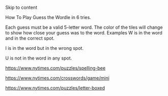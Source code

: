 Skip to content

How To Play
Guess the Wordle in 6 tries.

Each guess must be a valid 5-letter word.
The color of the tiles will change to show how close your guess was to the word.
Examples
W is in the word and in the correct spot.

I is in the word but in the wrong spot.

U is not in the word in any spot.



https://www.nytimes.com/puzzles/spelling-bee

https://www.nytimes.com/crosswords/game/mini

https://www.nytimes.com/puzzles/letter-boxed
